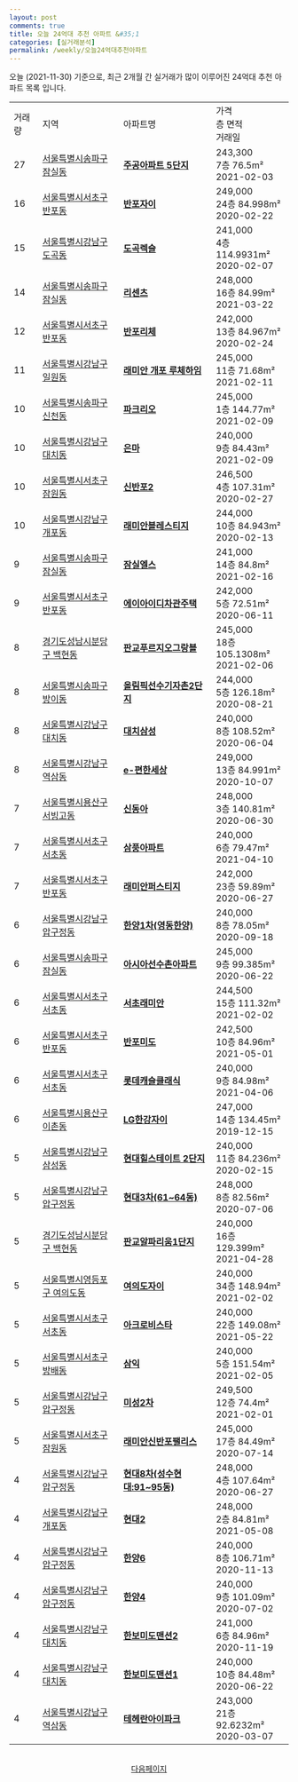 ```yaml
---
layout: post
comments: true
title: 오늘 24억대 추천 아파트 &#35;1
categories: [실거래분석]
permalink: /weekly/오늘24억대추천아파트
---
```


오늘 (2021-11-30) 기준으로, 최근 2개월 간 실거래가 많이 이루어진 24억대 추천 아파트 목록 입니다.

<table class="sortable">
  <tr>
    <td>거래량</td>
    <td>지역</td>
    <td>아파트명</td>
    <td>가격<br>층 면적<br>거래일</td>
  </tr>

  <tr class="item">
    <td>27</td>
    <td><a href="/apt/서울특별시송파구잠실동">서울특별시송파구 잠실동</a></td>
    <td style="font-weight: bold;"><a href="/apt/서울특별시송파구잠실동주공아파트5단지">주공아파트 5단지</a></td>
    <td>243,300<br>7층  76.5m²<br>2021-02-03</td>
  </tr>

  <tr class="item">
    <td>16</td>
    <td><a href="/apt/서울특별시서초구반포동">서울특별시서초구 반포동</a></td>
    <td style="font-weight: bold;"><a href="/apt/서울특별시서초구반포동반포자이">반포자이</a></td>
    <td>249,000<br>24층  84.998m²<br>2020-02-22</td>
  </tr>

  <tr class="item">
    <td>15</td>
    <td><a href="/apt/서울특별시강남구도곡동">서울특별시강남구 도곡동</a></td>
    <td style="font-weight: bold;"><a href="/apt/서울특별시강남구도곡동도곡렉슬">도곡렉슬</a></td>
    <td>241,000<br>4층  114.9931m²<br>2020-02-07</td>
  </tr>

  <tr class="item">
    <td>14</td>
    <td><a href="/apt/서울특별시송파구잠실동">서울특별시송파구 잠실동</a></td>
    <td style="font-weight: bold;"><a href="/apt/서울특별시송파구잠실동리센츠">리센츠</a></td>
    <td>248,000<br>16층  84.99m²<br>2021-03-22</td>
  </tr>

  <tr class="item">
    <td>12</td>
    <td><a href="/apt/서울특별시서초구반포동">서울특별시서초구 반포동</a></td>
    <td style="font-weight: bold;"><a href="/apt/서울특별시서초구반포동반포리체">반포리체</a></td>
    <td>242,000<br>13층  84.967m²<br>2020-02-24</td>
  </tr>

  <tr class="item">
    <td>11</td>
    <td><a href="/apt/서울특별시강남구일원동">서울특별시강남구 일원동</a></td>
    <td style="font-weight: bold;"><a href="/apt/서울특별시강남구일원동래미안개포루체하임">래미안 개포 루체하임</a></td>
    <td>245,000<br>11층  71.68m²<br>2021-02-11</td>
  </tr>

  <tr class="item">
    <td>10</td>
    <td><a href="/apt/서울특별시송파구신천동">서울특별시송파구 신천동</a></td>
    <td style="font-weight: bold;"><a href="/apt/서울특별시송파구신천동파크리오">파크리오</a></td>
    <td>245,000<br>1층  144.77m²<br>2021-02-09</td>
  </tr>

  <tr class="item">
    <td>10</td>
    <td><a href="/apt/서울특별시강남구대치동">서울특별시강남구 대치동</a></td>
    <td style="font-weight: bold;"><a href="/apt/서울특별시강남구대치동은마">은마</a></td>
    <td>240,000<br>9층  84.43m²<br>2021-02-09</td>
  </tr>

  <tr class="item">
    <td>10</td>
    <td><a href="/apt/서울특별시서초구잠원동">서울특별시서초구 잠원동</a></td>
    <td style="font-weight: bold;"><a href="/apt/서울특별시서초구잠원동신반포2">신반포2</a></td>
    <td>246,500<br>4층  107.31m²<br>2020-02-27</td>
  </tr>

  <tr class="item">
    <td>10</td>
    <td><a href="/apt/서울특별시강남구개포동">서울특별시강남구 개포동</a></td>
    <td style="font-weight: bold;"><a href="/apt/서울특별시강남구개포동래미안블레스티지">래미안블레스티지</a></td>
    <td>244,000<br>10층  84.943m²<br>2020-02-13</td>
  </tr>

  <tr class="item">
    <td>9</td>
    <td><a href="/apt/서울특별시송파구잠실동">서울특별시송파구 잠실동</a></td>
    <td style="font-weight: bold;"><a href="/apt/서울특별시송파구잠실동잠실엘스">잠실엘스</a></td>
    <td>241,000<br>14층  84.8m²<br>2021-02-16</td>
  </tr>

  <tr class="item">
    <td>9</td>
    <td><a href="/apt/서울특별시서초구반포동">서울특별시서초구 반포동</a></td>
    <td style="font-weight: bold;"><a href="/apt/서울특별시서초구반포동에이아이디차관주택">에이아이디차관주택</a></td>
    <td>242,000<br>5층  72.51m²<br>2020-06-11</td>
  </tr>

  <tr class="item">
    <td>8</td>
    <td><a href="/apt/경기도성남시분당구백현동">경기도성남시분당구 백현동</a></td>
    <td style="font-weight: bold;"><a href="/apt/경기도성남시분당구백현동판교푸르지오그랑블">판교푸르지오그랑블</a></td>
    <td>245,000<br>18층  105.1308m²<br>2021-02-06</td>
  </tr>

  <tr class="item">
    <td>8</td>
    <td><a href="/apt/서울특별시송파구방이동">서울특별시송파구 방이동</a></td>
    <td style="font-weight: bold;"><a href="/apt/서울특별시송파구방이동올림픽선수기자촌2단지">올림픽선수기자촌2단지</a></td>
    <td>244,000<br>5층  126.18m²<br>2020-08-21</td>
  </tr>

  <tr class="item">
    <td>8</td>
    <td><a href="/apt/서울특별시강남구대치동">서울특별시강남구 대치동</a></td>
    <td style="font-weight: bold;"><a href="/apt/서울특별시강남구대치동대치삼성">대치삼성</a></td>
    <td>240,000<br>8층  108.52m²<br>2020-06-04</td>
  </tr>

  <tr class="item">
    <td>8</td>
    <td><a href="/apt/서울특별시강남구역삼동">서울특별시강남구 역삼동</a></td>
    <td style="font-weight: bold;"><a href="/apt/서울특별시강남구역삼동e-편한세상">e-편한세상</a></td>
    <td>249,000<br>13층  84.991m²<br>2020-10-07</td>
  </tr>

  <tr class="item">
    <td>7</td>
    <td><a href="/apt/서울특별시용산구서빙고동">서울특별시용산구 서빙고동</a></td>
    <td style="font-weight: bold;"><a href="/apt/서울특별시용산구서빙고동신동아">신동아</a></td>
    <td>248,000<br>3층  140.81m²<br>2020-06-30</td>
  </tr>

  <tr class="item">
    <td>7</td>
    <td><a href="/apt/서울특별시서초구서초동">서울특별시서초구 서초동</a></td>
    <td style="font-weight: bold;"><a href="/apt/서울특별시서초구서초동삼풍아파트">삼풍아파트</a></td>
    <td>240,000<br>6층  79.47m²<br>2021-04-10</td>
  </tr>

  <tr class="item">
    <td>7</td>
    <td><a href="/apt/서울특별시서초구반포동">서울특별시서초구 반포동</a></td>
    <td style="font-weight: bold;"><a href="/apt/서울특별시서초구반포동래미안퍼스티지">래미안퍼스티지</a></td>
    <td>242,000<br>23층  59.89m²<br>2020-06-27</td>
  </tr>

  <tr class="item">
    <td>6</td>
    <td><a href="/apt/서울특별시강남구압구정동">서울특별시강남구 압구정동</a></td>
    <td style="font-weight: bold;"><a href="/apt/서울특별시강남구압구정동한양1차(영동한양)">한양1차(영동한양)</a></td>
    <td>240,000<br>8층  78.05m²<br>2020-09-18</td>
  </tr>

  <tr class="item">
    <td>6</td>
    <td><a href="/apt/서울특별시송파구잠실동">서울특별시송파구 잠실동</a></td>
    <td style="font-weight: bold;"><a href="/apt/서울특별시송파구잠실동아시아선수촌아파트">아시아선수촌아파트</a></td>
    <td>245,000<br>9층  99.385m²<br>2020-06-22</td>
  </tr>

  <tr class="item">
    <td>6</td>
    <td><a href="/apt/서울특별시서초구서초동">서울특별시서초구 서초동</a></td>
    <td style="font-weight: bold;"><a href="/apt/서울특별시서초구서초동서초래미안">서초래미안</a></td>
    <td>244,500<br>15층  111.32m²<br>2021-02-02</td>
  </tr>

  <tr class="item">
    <td>6</td>
    <td><a href="/apt/서울특별시서초구반포동">서울특별시서초구 반포동</a></td>
    <td style="font-weight: bold;"><a href="/apt/서울특별시서초구반포동반포미도">반포미도</a></td>
    <td>242,500<br>10층  84.96m²<br>2021-05-01</td>
  </tr>

  <tr class="item">
    <td>6</td>
    <td><a href="/apt/서울특별시서초구서초동">서울특별시서초구 서초동</a></td>
    <td style="font-weight: bold;"><a href="/apt/서울특별시서초구서초동롯데캐슬클래식">롯데캐슬클래식</a></td>
    <td>240,000<br>9층  84.98m²<br>2021-04-06</td>
  </tr>

  <tr class="item">
    <td>6</td>
    <td><a href="/apt/서울특별시용산구이촌동">서울특별시용산구 이촌동</a></td>
    <td style="font-weight: bold;"><a href="/apt/서울특별시용산구이촌동LG한강자이">LG한강자이</a></td>
    <td>247,000<br>14층  134.45m²<br>2019-12-15</td>
  </tr>

  <tr class="item">
    <td>5</td>
    <td><a href="/apt/서울특별시강남구삼성동">서울특별시강남구 삼성동</a></td>
    <td style="font-weight: bold;"><a href="/apt/서울특별시강남구삼성동현대힐스테이트2단지">현대힐스테이트 2단지</a></td>
    <td>240,000<br>11층  84.236m²<br>2020-02-15</td>
  </tr>

  <tr class="item">
    <td>5</td>
    <td><a href="/apt/서울특별시강남구압구정동">서울특별시강남구 압구정동</a></td>
    <td style="font-weight: bold;"><a href="/apt/서울특별시강남구압구정동현대3차(61~64동)">현대3차(61~64동)</a></td>
    <td>248,000<br>8층  82.56m²<br>2020-07-06</td>
  </tr>

  <tr class="item">
    <td>5</td>
    <td><a href="/apt/경기도성남시분당구백현동">경기도성남시분당구 백현동</a></td>
    <td style="font-weight: bold;"><a href="/apt/경기도성남시분당구백현동판교알파리움1단지">판교알파리움1단지</a></td>
    <td>240,000<br>16층  129.399m²<br>2021-04-28</td>
  </tr>

  <tr class="item">
    <td>5</td>
    <td><a href="/apt/서울특별시영등포구여의도동">서울특별시영등포구 여의도동</a></td>
    <td style="font-weight: bold;"><a href="/apt/서울특별시영등포구여의도동여의도자이">여의도자이</a></td>
    <td>240,000<br>34층  148.94m²<br>2021-02-02</td>
  </tr>

  <tr class="item">
    <td>5</td>
    <td><a href="/apt/서울특별시서초구서초동">서울특별시서초구 서초동</a></td>
    <td style="font-weight: bold;"><a href="/apt/서울특별시서초구서초동아크로비스타">아크로비스타</a></td>
    <td>240,000<br>22층  149.08m²<br>2021-05-22</td>
  </tr>

  <tr class="item">
    <td>5</td>
    <td><a href="/apt/서울특별시서초구방배동">서울특별시서초구 방배동</a></td>
    <td style="font-weight: bold;"><a href="/apt/서울특별시서초구방배동삼익">삼익</a></td>
    <td>240,000<br>5층  151.54m²<br>2021-02-05</td>
  </tr>

  <tr class="item">
    <td>5</td>
    <td><a href="/apt/서울특별시강남구압구정동">서울특별시강남구 압구정동</a></td>
    <td style="font-weight: bold;"><a href="/apt/서울특별시강남구압구정동미성2차">미성2차</a></td>
    <td>249,500<br>12층  74.4m²<br>2021-02-01</td>
  </tr>

  <tr class="item">
    <td>5</td>
    <td><a href="/apt/서울특별시서초구잠원동">서울특별시서초구 잠원동</a></td>
    <td style="font-weight: bold;"><a href="/apt/서울특별시서초구잠원동래미안신반포팰리스">래미안신반포팰리스</a></td>
    <td>245,000<br>17층  84.49m²<br>2020-07-14</td>
  </tr>

  <tr class="item">
    <td>4</td>
    <td><a href="/apt/서울특별시강남구압구정동">서울특별시강남구 압구정동</a></td>
    <td style="font-weight: bold;"><a href="/apt/서울특별시강남구압구정동현대8차(성수현대:91~95동)">현대8차(성수현대:91~95동)</a></td>
    <td>248,000<br>4층  107.64m²<br>2020-06-27</td>
  </tr>

  <tr class="item">
    <td>4</td>
    <td><a href="/apt/서울특별시강남구개포동">서울특별시강남구 개포동</a></td>
    <td style="font-weight: bold;"><a href="/apt/서울특별시강남구개포동현대2">현대2</a></td>
    <td>248,000<br>2층  84.81m²<br>2021-05-08</td>
  </tr>

  <tr class="item">
    <td>4</td>
    <td><a href="/apt/서울특별시강남구압구정동">서울특별시강남구 압구정동</a></td>
    <td style="font-weight: bold;"><a href="/apt/서울특별시강남구압구정동한양6">한양6</a></td>
    <td>240,000<br>8층  106.71m²<br>2020-11-13</td>
  </tr>

  <tr class="item">
    <td>4</td>
    <td><a href="/apt/서울특별시강남구압구정동">서울특별시강남구 압구정동</a></td>
    <td style="font-weight: bold;"><a href="/apt/서울특별시강남구압구정동한양4">한양4</a></td>
    <td>240,000<br>9층  101.09m²<br>2020-07-02</td>
  </tr>

  <tr class="item">
    <td>4</td>
    <td><a href="/apt/서울특별시강남구대치동">서울특별시강남구 대치동</a></td>
    <td style="font-weight: bold;"><a href="/apt/서울특별시강남구대치동한보미도맨션2">한보미도맨션2</a></td>
    <td>241,000<br>6층  84.96m²<br>2020-11-19</td>
  </tr>

  <tr class="item">
    <td>4</td>
    <td><a href="/apt/서울특별시강남구대치동">서울특별시강남구 대치동</a></td>
    <td style="font-weight: bold;"><a href="/apt/서울특별시강남구대치동한보미도맨션1">한보미도맨션1</a></td>
    <td>240,000<br>10층  84.48m²<br>2020-06-22</td>
  </tr>

  <tr class="item">
    <td>4</td>
    <td><a href="/apt/서울특별시강남구역삼동">서울특별시강남구 역삼동</a></td>
    <td style="font-weight: bold;"><a href="/apt/서울특별시강남구역삼동테헤란아이파크">테헤란아이파크</a></td>
    <td>243,000<br>21층  92.6232m²<br>2020-03-07</td>
  </tr>

  <tr>
      <script async src="https://pagead2.googlesyndication.com/pagead/js/adsbygoogle.js?client=ca-pub-3485438051770037"
          crossorigin="anonymous"></script>
      <ins class="adsbygoogle"
          style="display:block"
          data-ad-format="fluid"
          data-ad-layout-key="-fb+5w+4e-db+86"
          data-ad-client="ca-pub-3485438051770037"
          data-ad-slot="1827090281"></ins>
      <script>
          (adsbygoogle = window.adsbygoogle || []).push({});
      </script>
  </tr>
    
</table>

<br>
<center><a href="/weekly/오늘24억대추천아파트2">다음페이지</a></center>
<br><br>
